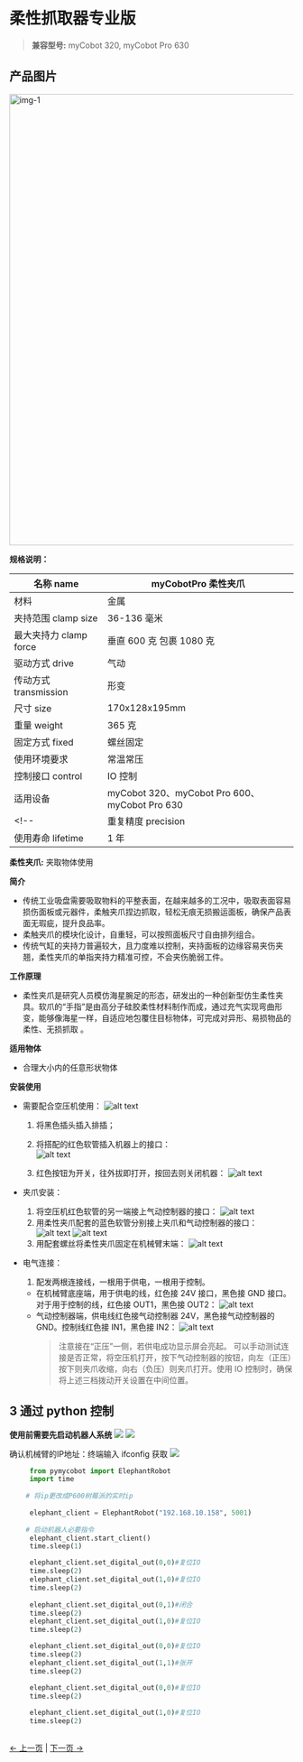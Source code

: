# 柔性抓取器专业版

> **兼容型号:** myCobot 320, myCobot Pro 630

## 产品图片

<img src="../../../resources/1-ProductIntroduction/1.4/1.4.1-Gripper/4-FlexibleGripper/柔性夹爪1.jpg" alt="img-1" width="800" height="auto" /> <br>

**规格说明：**

| 名称 name              | myCobotPro 柔性夹爪                      |
| ---------------------- | ---------------------------------------- |
| 材料                   | 金属                                     |
| 夹持范围 clamp size    | 36-136 毫米                              |
| 最大夹持力 clamp force | 垂直 600 克 包裹 1080 克                 |
| 驱动方式 drive         | 气动                                     |
| 传动方式 transmission  | 形变                                     |
| 尺寸 size              | 170x128x195mm                            |
| 重量 weight            | 365 克                                   |
| 固定方式 fixed         | 螺丝固定                                 |
| 使用环境要求           | 常温常压                                 |
| 控制接口 control       | IO 控制                                  |
| 适用设备               |myCobot 320、myCobot Pro 600、myCobot Pro 630 |
<!-- | 重复精度 precision     | 0.5 毫米                                 |
| 使用寿命 lifetime      | 1 年                                     | -->
**柔性夹爪:** 夹取物体使用

**简介**

- 传统工业吸盘需要吸取物料的平整表面，在越来越多的工况中，吸取表面容易损伤面板或元器件，柔触夹爪捏边抓取，轻松无痕无损搬运面板，确保产品表面无瑕疵，提升良品率。
- 柔触夹爪的模块化设计，自重轻，可以按照面板尺寸自由排列组合。
- 传统气缸的夹持力普遍较大，且力度难以控制，夹持面板的边缘容易夹伤夹翘，柔性夹爪的单指夹持力精准可控，不会夹伤脆弱工件。

**工作原理**

- 柔性夹爪是研究人员模仿海星腕足的形态，研发出的一种创新型仿生柔性夹具。软爪的“手指”是由高分子硅胶柔性材料制作而成，通过充气实现弯曲形变，能够像海星一样，自适应地包覆住目标物体，可完成对异形、易损物品的柔性、无损抓取 。

**适用物体**

- 合理大小内的任意形状物体


**安装使用**

- 需要配合空压机使用：
  ![alt text](../../../resources/1-ProductIntroduction/1.4/1.4.1-Gripper/4-FlexibleGripper/a1.png)

  1. 将黑色插头插入排插；

  2. 将搭配的红色软管插入机器上的接口：  
     ![alt text](../../../resources/1-ProductIntroduction/1.4/1.4.1-Gripper/4-FlexibleGripper/a2.png)
  3. 红色按钮为开关，往外拔即打开，按回去则关闭机器：
     ![alt text](../../../resources/1-ProductIntroduction/1.4/1.4.1-Gripper/4-FlexibleGripper/a3.png)

- 夹爪安装：

 

  1. 将空压机红色软管的另一端接上气动控制器的接口：
     ![alt text](../../../resources/1-ProductIntroduction/1.4/1.4.1-Gripper/4-FlexibleGripper/a4.png)
  2. 用柔性夹爪配套的蓝色软管分别接上夹爪和气动控制器的接口：
     ![alt text](../../../resources/1-ProductIntroduction/1.4/1.4.1-Gripper/4-FlexibleGripper/a5.png)
     ![alt text](../../../resources/1-ProductIntroduction/1.4/1.4.1-Gripper/4-FlexibleGripper/a6.png)
  3. 用配套螺丝将柔性夹爪固定在机械臂末端：
     ![alt text](../../../resources/1-ProductIntroduction/1.4/1.4.1-Gripper/4-FlexibleGripper/a7.png)

- 电气连接：

  1. 配发两根连接线，一根用于供电，一根用于控制。

  - 在机械臂底座端，用于供电的线，红色接 24V 接口，黑色接 GND 接口。对于用于控制的线，红色接 OUT1，黑色接 OUT2：
    ![alt text](../../../resources/1-ProductIntroduction/1.4/1.4.1-Gripper/4-FlexibleGripper/a8.png)
  - 气动控制器端，供电线红色接气动控制器 24V，黑色接气动控制器的 GND。控制线红色接 IN1，黑色接 IN2：
    ![alt text](../../../resources/1-ProductIntroduction/1.4/1.4.1-Gripper/4-FlexibleGripper/a9.png)
    > 注意接在“正压”一侧，若供电成功显示屏会亮起。
    > 可以手动测试连接是否正常，将空压机打开，按下气动控制器的按钮，向左（正压）按下则夹爪收缩，向右（负压）则夹爪打开。使用 IO 控制时，确保将上述三档拨动开关设置在中间位置。

## 3 通过 python 控制

**使用前需要先启动机器人系统**
![](../../../resources/1-ProductIntroduction/1.4/poweron/poweron.png)
![](../../../resources/1-ProductIntroduction/1.4/poweron/poweron2.png)

确认机械臂的IP地址：终端输入 ifconfig 获取
![](../../../resources/1-ProductIntroduction/1.4/poweron/ip.png)


```python
     from pymycobot import ElephantRobot
     import time
    
    # 将ip更改成P600树莓派的实时ip
    
     elephant_client = ElephantRobot("192.168.10.158", 5001)
    
    # 启动机器人必要指令
     elephant_client.start_client()
     time.sleep(1)

     elephant_client.set_digital_out(0,0)#复位IO
     time.sleep(2) 
     elephant_client.set_digital_out(1,0)#复位IO
     time.sleep(2)
    
     elephant_client.set_digital_out(0,1)#闭合
     time.sleep(2)
     elephant_client.set_digital_out(1,0)#复位IO
     time.sleep(2)

     elephant_client.set_digital_out(0,0)#复位IO
     time.sleep(2)    
     elephant_client.set_digital_out(1,1)#张开
     time.sleep(2)

     elephant_client.set_digital_out(0,0)#复位IO
     time.sleep(2)
    
     elephant_client.set_digital_out(1,0)#复位IO
     time.sleep(2)
     
 ```


[← 上一页](./3-PneumaticGripper.md) | [下一页 →](../1.4.2-PumpCup/1-ModuleSuctionCup.md)
